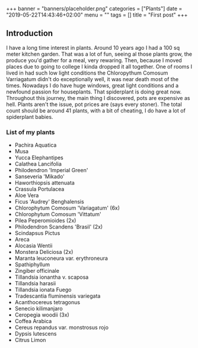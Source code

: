 +++
banner = "banners/placeholder.png"
categories = ["Plants"]
date = "2019-05-22T14:43:46+02:00"
menu = ""
tags = []
title = "First post"
+++

## Introduction

I have a long time interest in plants. Around 10 years ago I had a 100 sq meter kitchen garden. That was a lot of fun, seeing al those plants grow, the produce you'd gather for a meal, very rewaring.  Then, because I moved places due to going to college I kinda dropped it all together. One of rooms I lived in had such low light conditions the Chloropythum Comosum Varriagatum didn't do exceptionally well, it was near death most of the times. Nowadays I do have huge windows, great light conditions and a newfound passion for houseplants.  That spiderplant is doing great now. Throughout this journey, the main thing I discovered, pots are expensive as hell. Plants aren't the issue, pot prices are (says every stoner). The total count should be around 41 plants, with a bit of cheating, I do have a lot of spiderplant babies.

### List of my plants
* Pachira Aquatica
* Musa
* Yucca Elephantipes
* Calathea Lancifolia
* Philodendron 'Imperial Green'
* Sanseveria 'Mikado' 
* Haworthiopsis attenuata
* Crassula Portulacea 
* Aloe Vera
* Ficus 'Audrey' Benghalensis
* Chlorophytum Comosum 'Variagatum' (6x)
* Chlorophytum Comosum 'Vittatum'
* Pilea Peperomioides (2x)
* Philodendron Scandens 'Brasil' (2x)
* Scindapsus Pictus
* Areca
* Alocasia Wentii
* Monstera Deliciosa (2x)
* Maranta leuconeura var. erythroneura
* Spathiphyllum
* Zingiber officinale
* Tillandsia  ionantha v. scaposa 
* Tillandsia harasii 
* Tillandsia ionata Fuego
* Tradescantia fluminensis variegata
* Acanthocereus tetragonus
* Senecio kilimanjaro
* Ceropegia woodii (3x)
* Coffea Arabica
* Cereus repandus var. monstrosus rojo
* Dypsis lutescens 
* Citrus Limon